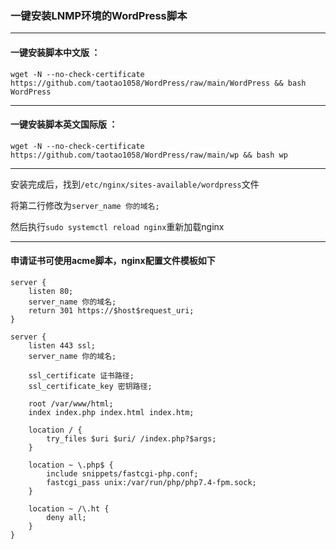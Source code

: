 ###  一键安装LNMP环境的WordPress脚本


---
#### 一键安装脚本中文版 ：

```
wget -N --no-check-certificate https://github.com/taotao1058/WordPress/raw/main/WordPress && bash WordPress
```

---
#### 一键安装脚本英文国际版 ：

```
wget -N --no-check-certificate https://github.com/taotao1058/WordPress/raw/main/wp && bash wp
```


---

安装完成后，找到```/etc/nginx/sites-available/wordpress```文件

将第二行修改为```server_name 你的域名;```

然后执行```sudo systemctl reload nginx```重新加载nginx


---

####  申请证书可使用acme脚本，nginx配置文件模板如下
```
server {
    listen 80;
    server_name 你的域名;
    return 301 https://$host$request_uri;
}

server {
    listen 443 ssl;
    server_name 你的域名;

    ssl_certificate 证书路径;
    ssl_certificate_key 密钥路径;

    root /var/www/html;
    index index.php index.html index.htm;

    location / {
        try_files $uri $uri/ /index.php?$args;
    }

    location ~ \.php$ {
        include snippets/fastcgi-php.conf;
        fastcgi_pass unix:/var/run/php/php7.4-fpm.sock;
    }

    location ~ /\.ht {
        deny all;
    }
}
```
